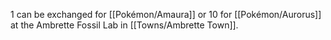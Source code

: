 1 can be exchanged for [[Pokémon/Amaura]] or 10 for [[Pokémon/Aurorus]] at the Ambrette Fossil Lab in [[Towns/Ambrette Town]].